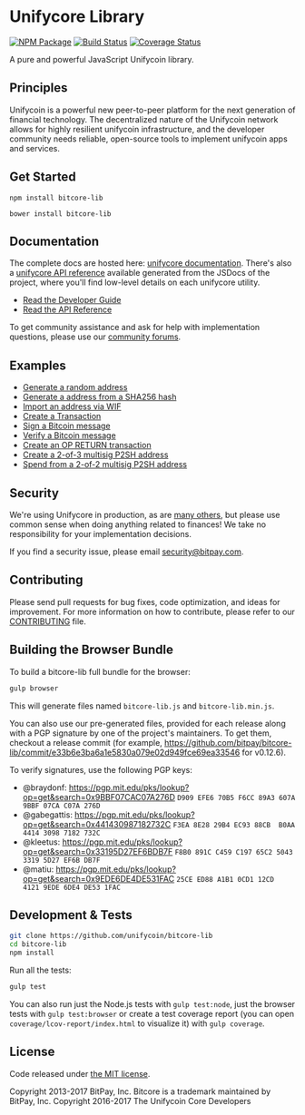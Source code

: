 Unifycore Library
=======

[![NPM Package](https://img.shields.io/npm/v/bitcore-lib.svg?style=flat-square)](https://www.npmjs.org/package/bitcore-lib)
[![Build Status](https://img.shields.io/travis/unifycoin/bitcore-lib.svg?branch=master&style=flat-square)](https://travis-ci.org/unifycoin/bitcore-lib)
[![Coverage Status](https://img.shields.io/coveralls/unifycoin/bitcore-lib.svg?style=flat-square)](https://coveralls.io/r/unifycoin/bitcore-lib)

A pure and powerful JavaScript Unifycoin library.

## Principles

Unifycoin is a powerful new peer-to-peer platform for the next generation of financial technology. The decentralized nature of the Unifycoin network allows for highly resilient unifycoin infrastructure, and the developer community needs reliable, open-source tools to implement unifycoin apps and services.

## Get Started

```
npm install bitcore-lib
```

```
bower install bitcore-lib
```

## Documentation

The complete docs are hosted here: [unifycore documentation](http://unifycore.io/guide/). There's also a [unifycore API reference](http://unifycore.io/api/) available generated from the JSDocs of the project, where you'll find low-level details on each unifycore utility.

- [Read the Developer Guide](http://unifycore.io/guide/)
- [Read the API Reference](http://unifycore.io/api/)

To get community assistance and ask for help with implementation questions, please use our [community forums](https://forum.unifycore.io/).

## Examples

* [Generate a random address](https://github.com/unifycoin/bitcore-lib/blob/master/docs/examples.md#generate-a-random-address)
* [Generate a address from a SHA256 hash](https://github.com/unifycoin/bitcore-lib/blob/master/docs/examples.md#generate-a-address-from-a-sha256-hash)
* [Import an address via WIF](https://github.com/unifycoin/bitcore-lib/blob/master/docs/examples.md#import-an-address-via-wif)
* [Create a Transaction](https://github.com/unifycoin/bitcore-lib/blob/master/docs/examples.md#create-a-transaction)
* [Sign a Bitcoin message](https://github.com/unifycoin/bitcore-lib/blob/master/docs/examples.md#sign-a-bitcoin-message)
* [Verify a Bitcoin message](https://github.com/unifycoin/bitcore-lib/blob/master/docs/examples.md#verify-a-bitcoin-message)
* [Create an OP RETURN transaction](https://github.com/unifycoin/bitcore-lib/blob/master/docs/examples.md#create-an-op-return-transaction)
* [Create a 2-of-3 multisig P2SH address](https://github.com/unifycoin/bitcore-lib/blob/master/docs/examples.md#create-a-2-of-3-multisig-p2sh-address)
* [Spend from a 2-of-2 multisig P2SH address](https://github.com/unifycoin/bitcore-lib/blob/master/docs/examples.md#spend-from-a-2-of-2-multisig-p2sh-address)


## Security

We're using Unifycore in production, as are [many others](http://unifycore.io#projects), but please use common sense when doing anything related to finances! We take no responsibility for your implementation decisions.

If you find a security issue, please email security@bitpay.com.

## Contributing

Please send pull requests for bug fixes, code optimization, and ideas for improvement. For more information on how to contribute, please refer to our [CONTRIBUTING](https://github.com/unifycoin/bitcore-lib/blob/master/CONTRIBUTING.md) file.

## Building the Browser Bundle

To build a bitcore-lib full bundle for the browser:

```sh
gulp browser
```

This will generate files named `bitcore-lib.js` and `bitcore-lib.min.js`.

You can also use our pre-generated files, provided for each release along with a PGP signature by one of the project's maintainers. To get them, checkout a release commit (for example, https://github.com/bitpay/bitcore-lib/commit/e33b6e3ba6a1e5830a079e02d949fce69ea33546 for v0.12.6).

To verify signatures, use the following PGP keys:
- @braydonf: https://pgp.mit.edu/pks/lookup?op=get&search=0x9BBF07CAC07A276D `D909 EFE6 70B5 F6CC 89A3 607A 9BBF 07CA C07A 276D`
- @gabegattis: https://pgp.mit.edu/pks/lookup?op=get&search=0x441430987182732C `F3EA 8E28 29B4 EC93 88CB  B0AA 4414 3098 7182 732C`
- @kleetus: https://pgp.mit.edu/pks/lookup?op=get&search=0x33195D27EF6BDB7F `F8B0 891C C459 C197 65C2 5043 3319 5D27 EF6B DB7F`
- @matiu: https://pgp.mit.edu/pks/lookup?op=get&search=0x9EDE6DE4DE531FAC `25CE ED88 A1B1 0CD1 12CD  4121 9EDE 6DE4 DE53 1FAC`


## Development & Tests

```sh
git clone https://github.com/unifycoin/bitcore-lib
cd bitcore-lib
npm install
```

Run all the tests:

```sh
gulp test
```

You can also run just the Node.js tests with `gulp test:node`, just the browser tests with `gulp test:browser`
or create a test coverage report (you can open `coverage/lcov-report/index.html` to visualize it) with `gulp coverage`.

## License

Code released under [the MIT license](https://github.com/unifycoin/bitcore-lib/blob/master/LICENSE).

Copyright 2013-2017 BitPay, Inc. Bitcore is a trademark maintained by BitPay, Inc.
Copyright 2016-2017 The Unifycoin Core Developers
